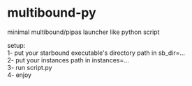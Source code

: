# multibound-py
minimal multibound/pipas launcher like python script

setup:  
1- put your starbound executable's directory path in sb_dir=...  
2- put your instances path in instances=...  
3- run script.py  
4- enjoy  
